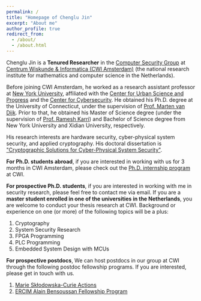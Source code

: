 ```yaml
---
permalink: /
title: "Homepage of Chenglu Jin"
excerpt: "About me"
author_profile: true
redirect_from: 
  - /about/
  - /about.html
---
```


Chenglu Jin is a <b>Tenured Researcher</b> in the [Computer Security Group](https://www.cwi.nl/research/groups/computer-security) at [Centrum Wiskunde & Informatica (CWI Amsterdam)](https://cwi.nl) \(the national research institute for mathematics and computer science in the Netherlands).

Before joining CWI Amsterdam, he worked as a research assistant professor at [New York University](https://www.nyu.edu/), affiliated with the [Center for Urban Science and Progress](https://cusp.nyu.edu/) and the [Center for Cybersecurity](http://cyber.nyu.edu/). He obtained his Ph.D. degree at the University of Connecticut, under the supervision of [Prof. Marten van Dijk](https://scl.engr.uconn.edu/people/marten/info.php). Prior to that, he obtained his Master of Science degree (under the supervision of [Prof. Ramesh Karri](https://engineering.nyu.edu/faculty/ramesh-karri)) and Bachelor of Science degree from New York University and Xidian University, respectively.

His research interests are hardware security, cyber-physical system security, and applied cryptography. His doctoral dissertation is ["Cryptographic Solutions for Cyber-Physical System Security"](https://opencommons.uconn.edu/dissertations/2268/).

<b>For Ph.D. students abroad</b>, if you are interested in working with us for 3 months in CWI Amsterdam, please check out the [Ph.D. internship program](https://www.cwi.nl/jobs/internship) at CWI. 

<b>For prospective Ph.D. students</b>, if you are interested in working with me in security research, please feel free to contact me via email. If you are a <b>master student enrolled in one of the universities in the Netherlands</b>, you are welcome to conduct your thesis research at CWI. Background or experience on one (or more) of the following topics will be a plus:

1. Cryptography
2. System Security Research
3. FPGA Programming
4. PLC Programming
5. Embedded System Design with MCUs

<b>For prospective postdocs</b>, We can host postdocs in our group at CWI through the following postdoc fellowship programs. If you are interested, please get in touch with us.

1. [Marie Skłodowska-Curie Actions](https://marie-sklodowska-curie-actions.ec.europa.eu/actions/postdoctoral-fellowships)
2. [ERCIM Alain Bensoussan Fellowship Program](https://fellowship.ercim.eu/) 
